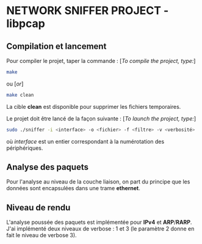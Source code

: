 # **NETWORK SNIFFER PROJECT - libpcap**

## Compilation et lancement 

Pour compiler le projet, taper la commande :
[_To compile the project, type:_]
```bash
make
```

ou [_or_]

```bash
make clean
```

La cible **clean** est disponible pour supprimer les fichiers temporaires.

Le projet doit être lancé de la façon suivante : [_To launch the project, type:_]
```bash 
sudo ./sniffer -i <interface> -o <fichier> -f <filtre> -v <verbosité>
```

où _interface_ est un entier correspondant à la numérotation des périphériques.

## Analyse des paquets
Pour l'analyse au niveau de la couche liaison, on part du principe que les données sont encapsulées dans une trame **ethernet**. 

## Niveau de rendu 
L'analyse poussée des paquets est implémentée pour **IPv4** et **ARP**/**RARP**. 
J'ai implémenté deux niveaux de verbose : 1 et 3 (le paramètre 2 donne en fait le niveau de verbose 3).
